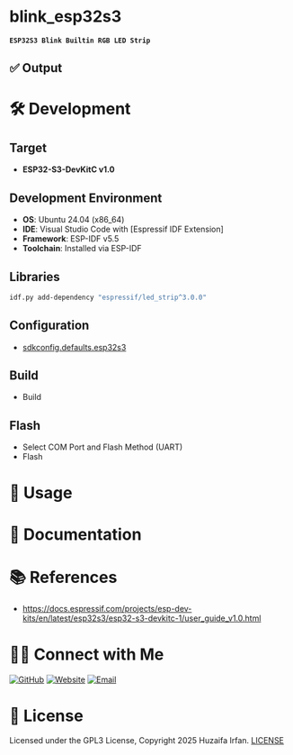
# blink_esp32s3
**`ESP32S3 Blink Builtin RGB LED Strip`**

<!-- •[Link](#)

<hr>

## 🎬 Demo

[![Demo](https://img.youtube.com/vi/video_id/0.jpg)](https://www.youtube.com/watch?v=video_id)

![overview](overview.drawio.png)

-->

## ✅ Output


# 🛠️ Development

## Target
- **ESP32-S3-DevKitC v1.0**

## Development Environment
- **OS**: Ubuntu 24.04 (x86_64)
- **IDE**: Visual Studio Code with [Espressif IDF Extension]
- **Framework**: ESP-IDF v5.5
- **Toolchain**: Installed via ESP-IDF

## Libraries
```sh
idf.py add-dependency "espressif/led_strip^3.0.0"
```

## Configuration
- [sdkconfig.defaults.esp32s3](sdkconfig.defaults.esp32s3)

## Build
- Build

## Flash
- Select COM Port and Flash Method (UART)
- Flash

# 🚀 Usage


# 📝 Documentation

# 📚 References
- https://docs.espressif.com/projects/esp-dev-kits/en/latest/esp32s3/esp32-s3-devkitc-1/user_guide_v1.0.html


# 🤝🏻 Connect with Me

[![GitHub ](https://img.shields.io/badge/Github-%23222.svg?style=for-the-badge&logo=github&logoColor=white)](https://github.com/HuzaifaIrfan/)
[![Website](https://img.shields.io/badge/Website-%23222.svg?style=for-the-badge&logo=google-chrome&logoColor==%234285F4)](https://www.huzaifairfan.com)
[![Email](https://img.shields.io/badge/Email-%23222.svg?style=for-the-badge&logo=gmail&logoColor=%23D14836)](mailto:hi@huzaifairfan.com)

# 📜 License

Licensed under the GPL3 License, Copyright 2025 Huzaifa Irfan. [LICENSE](LICENSE)
